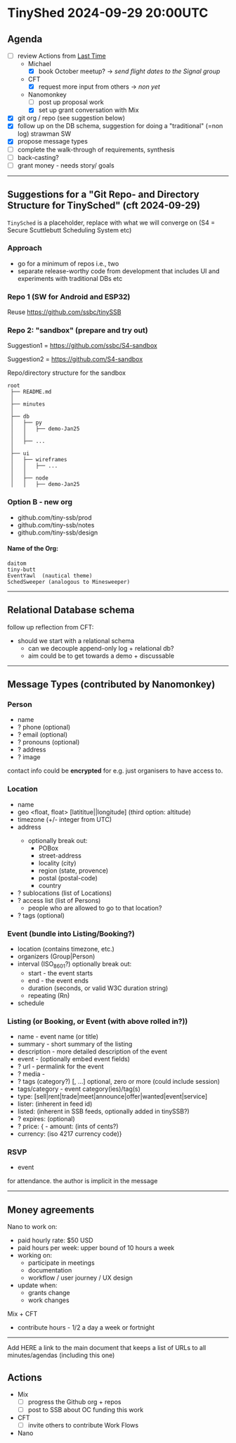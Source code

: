 # TinyShed 2024-09-29 20:00UTC

## Agenda

- [ ] review Actions from [Last Time](https://hackmd.io/7l0UOmgSSkioTiuBAD3LPA)
  - Michael
    - [x] book October meetup? -> _send flight dates to the Signal group_
  - CFT
    - [x] request more input from others -> _non yet_
  - Nanomonkey
    - [ ] post up proposal work
    - [x] set up grant conversation with Mix
- [x] git org / repo (see suggestion below)
- [x] follow up on the DB schema, suggestion for doing a "traditional" (=non log) strawman SW
- [x] propose message types
- [ ] complete the walk-through of requirements, synthesis
- [ ] back-casting?
- [ ] grant money - needs story/ goals

---

## Suggestions for a "Git Repo- and Directory Structure for TinySched" (cft 2024-09-29)

```TinySched``` is a placeholder, replace with what we will converge on
(S4 = Secure Scuttlebutt Scheduling System etc)


### Approach

- go for a minimum of repos i.e., two
- separate release-worthy code from development that includes UI and experiments with traditional DBs etc

### Repo 1 (SW for Android and ESP32)

Reuse https://github.com/ssbc/tinySSB

### Repo 2: "sandbox" (prepare and try out)

Suggestion1 = https://github.com/ssbc/S4-sandbox

Suggestion2 = https://github.com/S4-sandbox


Repo/directory structure for the sandbox
```
root
 ├── README.md
 │
 ├── minutes
 │
 ├── db
 │   ├── py
 │   │   ├── demo-Jan25
 │   │
 │   ├── ...
 │
 ├── ui
 │   ├── wireframes
 │   │   ├── ...
 │   │
 │   ├── node
 │   │   ├── demo-Jan25
```

    
    
### Option B - new org
    
- github.com/tiny-ssb/prod
- github.com/tiny-ssb/notes
- github.com/tiny-ssb/design
    
#### Name of the Org:
    daitom
    tiny-butt
    EventYawl  (nautical theme)
    SchedSweeper (analogous to Minesweeper)
    
---

## Relational Database schema

follow up reflection from CFT:
- should we start with a relational schema
    - can we decouple append-only log + relational db?
    - aim could be to get towards a demo + discussable

---

## Message Types (contributed by Nanomonkey)

### Person

- name <string>
- ? phone <string> (optional)
- ? email <string> (optional)
- ? pronouns <string> (optional)
- ? address <string> 
- ? image <url>

contact info could be **encrypted** for e.g. just organisers to have access to.
    
### Location
    
- name <string>
- geo <float, float> [latititue||longitude] (third option: altitude)
- timezone (+/- integer from UTC)
- address <string>
    - optionally break out:
        - POBox
        - street-address
        - locality (city)
        - region (state, provence)
        - postal (postal-code)
        - country
- ? sublocations (list of Locations)
- ? access list (list of Persons)
  - people who are allowed to go to that location?
- ? tags  (optional) 


### Event  (bundle into Listing/Booking?)
-   location (contains timezone, etc.)
-   organizers (Group|Person)
-   interval (ISO<sub>8601</sub>?)
    optionally break out:
    -   start - <datetime> the event starts
    -   end - <datetime> the event ends
    -   duration (seconds, or valid W3C duration string)
    -   repeating (Rn<interval>)
- schedule


### Listing (or Booking, or Event (with above rolled in?))
-   name - event name (or title)
-   summary - short summary of the listing
-   description - more detailed description of the event
-   event - <event-id>  (optionally embed event fields)
- ? url - permalink for the event
- ? media - <url>
- ? tags (category?) [<string>, &#x2026;]  optional, zero or more (could include session)
-   tags/category - event category(ies)/tag(s)
-   type: [sell|rent|trade|meet|announce|offer|wanted|event|service]
-   lister: (inherent in feed id)
-   listed: <datetime> (inherent in SSB feeds, optionally added in tinySSB?)
- ? expires: <datetime> (optional)
- ? price:  { - amount: <decimal> (ints of cents?)
-   currency: <string> (iso 4217 currency code)}


### RSVP
-   event <event-id>

for attendance. the author is implicit in the message
    
---
    
## Money agreements

Nano to work on:
- paid hourly rate: $50 USD
- paid hours per week: upper bound of 10 hours a week
- working on:
   - participate in meetings
   - documentation
   - workflow / user journey / UX design
- update when:
   - grants change
   - work changes

Mix + CFT
- contribute hours - 1/2 a day a week or fortnight
    
    
---

Add HERE a link to the main document that keeps a list of URLs to all minutes/agendas (including this one)
    
## Actions
    
- Mix
   - [ ] progress the Github org + repos
   - [ ] post to SSB about OC funding this work

- CFT
   - [ ] invite others to contribute Work Flows

- Nano
    
